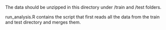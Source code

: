 The data should be unzipped in this directory under /train and /test folders.

run_analysis.R contains the script that first reads all the data from the train and test directory and merges them.

